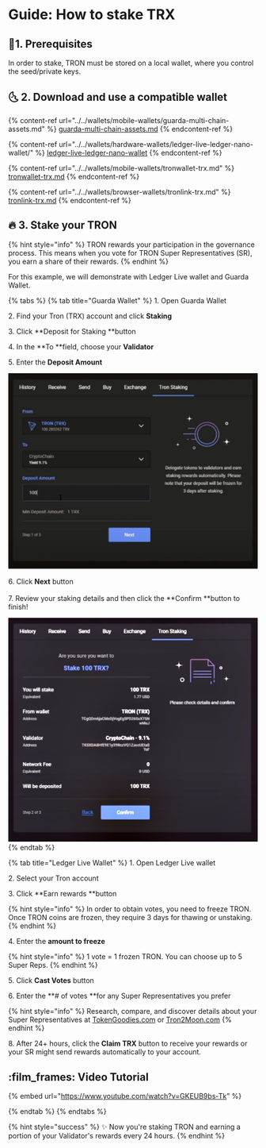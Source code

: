 # Guide: How to stake TRX

## :checkered_flag:1. Prerequisites

In order to stake, TRON must be stored on a local wallet, where you control the seed/private keys. 

## :last_quarter_moon_with_face: 2. Download and use a compatible wallet

{% content-ref url="../../wallets/mobile-wallets/guarda-multi-chain-assets.md" %}
[guarda-multi-chain-assets.md](../../wallets/mobile-wallets/guarda-multi-chain-assets.md)
{% endcontent-ref %}

{% content-ref url="../../wallets/hardware-wallets/ledger-live-ledger-nano-wallet/" %}
[ledger-live-ledger-nano-wallet](../../wallets/hardware-wallets/ledger-live-ledger-nano-wallet/)
{% endcontent-ref %}

{% content-ref url="../../wallets/mobile-wallets/tronwallet-trx.md" %}
[tronwallet-trx.md](../../wallets/mobile-wallets/tronwallet-trx.md)
{% endcontent-ref %}

{% content-ref url="../../wallets/browser-wallets/tronlink-trx.md" %}
[tronlink-trx.md](../../wallets/browser-wallets/tronlink-trx.md)
{% endcontent-ref %}

## :fire: 3. Stake your TRON

{% hint style="info" %}
TRON rewards your participation in the governance process. This means when you vote for TRON Super Representatives (SR), you earn a share of their rewards.
{% endhint %}

For this example, we will demonstrate with Ledger Live wallet and Guarda Wallet.

{% tabs %}
{% tab title="Guarda Wallet" %}
1\. Open Guarda Wallet

2\. Find your Tron (TRX) account and click **Staking**

3\. Click **Deposit for Staking **button

4\. In the **To **field, choose your **Validator**

5\. Enter the **Deposit Amount**

![Staking to a TRON Validator](../../.gitbook/assets/tron1.png)

6\. Click **Next** button\
\
7\. Review your staking details and then click the **Confirm **button to finish!

![Reviewing your staking selection](../../.gitbook/assets/tron2.png)
{% endtab %}

{% tab title="Ledger Live Wallet" %}
1\. Open Ledger Live wallet

2\. Select your Tron account

3\. Click **Earn rewards **button

{% hint style="info" %}
In order to obtain votes, you need to freeze TRON. Once TRON coins are frozen, they require 3 days for thawing or unstaking. 
{% endhint %}

4\. Enter the **amount to freeze**

{% hint style="info" %}
1 vote = 1 frozen TRON. You can choose up to 5 Super Reps.
{% endhint %}

5\. Click **Cast Votes** button

6\. Enter the **# of votes **for any Super Representatives you prefer

{% hint style="info" %}
Research, compare, and discover details about your Super Representatives at [TokenGoodies.com](https://www.tokengoodies.com/voterrewards) or [Tron2Moon.com](https://www.tron2moon.com/calculator.php)
{% endhint %}

8\. After 24+ hours, click the **Claim TRX** button to receive your rewards or your SR might send rewards automatically to your account.

## :film_frames: Video Tutorial

{% embed url="https://www.youtube.com/watch?v=GKEUB9bs-Tk" %}


{% endtab %}
{% endtabs %}

{% hint style="success" %}
:sparkles: Now you're staking TRON and earning a portion of your Validator's rewards every 24 hours.
{% endhint %}
